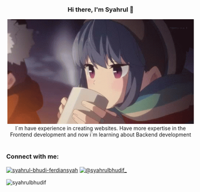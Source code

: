 ### <div align="center">Hi there, I'm Syahrul 🚀</div>  
<div align="center">
  <img src="./img/rin.gif" alt="Rin GIF">
</div>

  

<div align="center">I`m have experience in creating websites. Have more expertise in the Frontend development and now i`m learning about Backend development</div>  
  

<br/>  


<h3 align="left">Connect with me:</h3>
<p align="left">
<a href="https://www.linkedin.com/in/syahrul-bhudi-ferdiansyah-792024251/" target="blank"><img align="center" src="https://raw.githubusercontent.com/rahuldkjain/github-profile-readme-generator/master/src/images/icons/Social/linked-in-alt.svg" alt="syahrul-bhudi-ferdiansyah" height="30" width="40" /></a>
<a href="https://www.instagram.com/syahrulbhudif_/" target="blank"><img align="center" src="https://raw.githubusercontent.com/rahuldkjain/github-profile-readme-generator/master/src/images/icons/Social/instagram.svg" alt="@syahrulbhudif_" height="30" width="40" /></a>
</p>

<p><img align="center" src="https://github-readme-stats.vercel.app/api/top-langs?username=syahrulbhudif&show_icons=true&locale=en&layout=compact" alt="syahrulbhudif" /></p>
